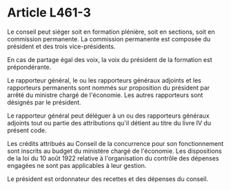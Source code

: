 # Article L461-3

<p>Le conseil peut siéger soit en formation plénière, soit en sections, soit en commission permanente. La commission permanente est composée du président et des trois vice-présidents.</p><p>En cas de partage égal des voix, la voix du président de la formation est prépondérante.</p><p>Le rapporteur général, le ou les rapporteurs généraux adjoints et les rapporteurs permanents sont nommés sur proposition du président par arrêté du ministre chargé de l'économie. Les autres rapporteurs sont désignés par le président.</p><p>Le rapporteur général peut déléguer à un ou des rapporteurs généraux adjoints tout ou partie des attributions qu'il détient au titre du livre IV du présent code.</p><p>Les crédits attribués au Conseil de la concurrence pour son fonctionnement sont inscrits au budget du ministère chargé de l'économie. Les dispositions de la loi du 10 août 1922 relative à l'organisation du contrôle des dépenses engagées ne sont pas applicables à leur gestion.</p><p>Le président est ordonnateur des recettes et des dépenses du conseil.</p>
